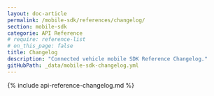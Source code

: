 ```yaml
---
layout: doc-article
permalink: /mobile-sdk/references/changelog/
section: mobile-sdk
categorie: API Reference
# require: reference-list
# on_this_page: false
title: Changelog
description: "Connected vehicle mobile SDK Reference Changelog."
gitHubPath: _data/mobile-sdk-changelog.yml
---
```


{% include api-reference-changelog.md %}